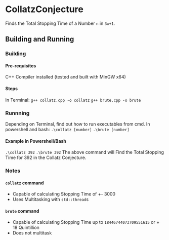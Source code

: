 # CollatzConjecture
Finds the Total Stopping Time of a Number ```n``` in ```3x+1```.

## Building and Running
### Building
#### Pre-requisites
C++ Compiler installed (tested and built with MinGW x64)

#### Steps
In Terminal:
    ```g++ collatz.cpp -o collatz```
    ```g++ brute.cpp -o brute```


### Runnning
Depending on Terminal, find out how to run executables from cmd.
In powershell and bash:
    ```.\collatz [number]```
    ```.\brute [number]```

#### Example in Powershell/Bash
```.\collatz 392```
```.\brute 392```
The above command will Find the Total Stopping Time for 392 in the Collatz Conjecture.

### Notes
#### ```collatz``` command
* Capable of calculating Stopping Time of +- 3000
* Uses Multitasking with ```std::thread```s

#### ```brute``` command
* Capable of calculating Stopping Time up to ```18446744073709551615``` or + 18 Quintillion
* Does not multitask
